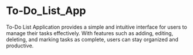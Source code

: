 # To-Do_List_App
To-Do List Application provides a simple and intuitive interface for users to manage their tasks effectively. With features such as adding, editing, deleting, and marking tasks as complete, users can stay organized and productive.
